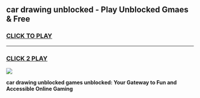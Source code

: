 
## car drawing unblocked - Play Unblocked Gmaes & Free
<h3>
<a href="https://news.freeplayer.one?title=car_drawing_unblocked&ref=16F">CLICK TO PLAY</a></h3>
<hr>

<h3>
<a href="https://news.freeplayer.one?title=car_drawing_unblocked&ref=16F">CLICK 2 PLAY</a>
  
</h3>

<a href="https://news.freeplayer.one?title=car_drawing_unblocked&ref=16F/"><img src="https://clearcache.store/games.png"></a>


**car drawing unblocked games unblocked: Your Gateway to Fun and Accessible Online Gaming**
